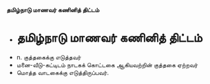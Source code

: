 **தமிழ்நாடு மாணவர் கணினித் திட்டம்**
- # தமிழ்நாடு மாணவர் கணினித் திட்டம்
- n. குத்தகைக்கு எடுத்தவர்
- மனை-வீடு-கட்டிடம் நாடகக் கொட்டகை ஆகியவற்றின் குத்தகை ஏற்றவர்
- மொத்த வாடகைக்கு எடுத்திருப்பவர்.

